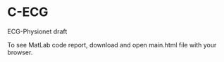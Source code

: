# C-ECG
ECG-Physionet draft


To see MatLab code report, download and open main.html file with your browser.
